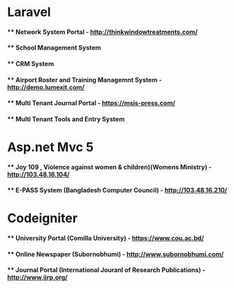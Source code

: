# Laravel
#### ** Network System Portal - http://thinkwindowtreatments.com/
#### ** School Management System
#### ** CRM System
#### ** Airport Roster and Training Managemnt System - http://demo.lumexit.com/
#### ** Multi Tenant Journal Portal - https://msis-press.com/
#### ** Multi Tenant Tools and Entry System

# Asp.net Mvc 5
#### ** Joy 109 , Violence against women & children)(Womens Ministry) - http://103.48.16.104/
#### ** E-PASS System (Bangladesh Computer Council) - http://103.48.16.210/

# Codeigniter
#### ** University Portal (Comilla University) - https://www.cou.ac.bd/
#### ** Online Newspaper (Subornobhumi) - http://www.subornobhumi.com/
#### ** Journal Portal (International Jouranl of Research Publications) - http://www.ijrp.org/
